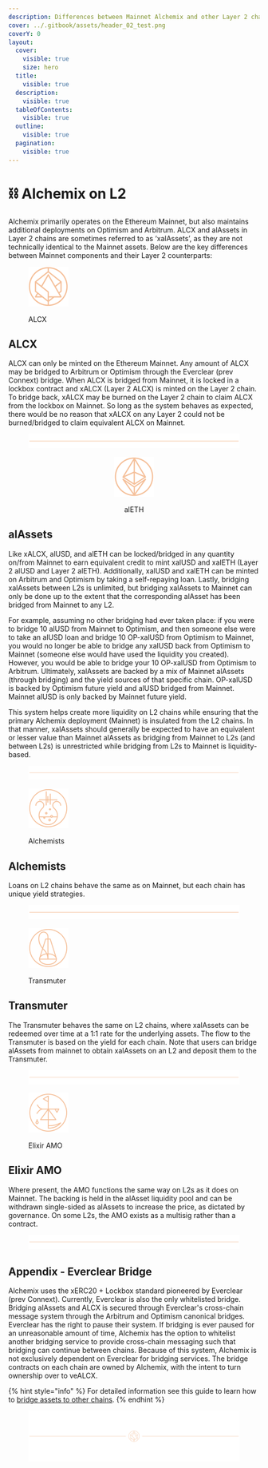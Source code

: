 ```yaml
---
description: Differences between Mainnet Alchemix and other Layer 2 chains
cover: ../.gitbook/assets/header_02_test.png
coverY: 0
layout:
  cover:
    visible: true
    size: hero
  title:
    visible: true
  description:
    visible: true
  tableOfContents:
    visible: true
  outline:
    visible: true
  pagination:
    visible: true
---
```


# ⛓️ Alchemix on L2

Alchemix primarily operates on the Ethereum Mainnet, but also maintains additional deployments on Optimism and Arbitrum. ALCX and alAssets in Layer 2 chains are sometimes referred to as ‘xalAssets’, as they are not technically identical to the Mainnet assets. Below are the key differences between Mainnet components and their Layer 2 counterparts:

<figure><img src="../.gitbook/assets/ALCX-Std-logo_Thick (5).png" alt="" width="80"><figcaption><p>ALCX</p></figcaption></figure>

## ALCX <a href="#alcx" id="alcx"></a>

ALCX can only be minted on the Ethereum Mainnet. Any amount of ALCX may be bridged to Arbitrum or Optimism through the Everclear (prev Connext) bridge. When ALCX is bridged from Mainnet, it is locked in a lockbox contract and xALCX (Layer 2 ALCX) is minted on the Layer 2 chain. To bridge back, xALCX may be burned on the Layer 2 chain to claim ALCX from the lockbox on Mainnet. So long as the system behaves as expected, there would be no reason that xALCX on any Layer 2 could not be burned/bridged to claim equivalent ALCX on Mainnet.

<figure><img src="../.gitbook/assets/PlainLine_01.png" alt=""><figcaption></figcaption></figure>

<div align="center">

<figure><img src="../.gitbook/assets/alETH_thick (2).png" alt="" width="80"><figcaption><p>alETH</p></figcaption></figure>

</div>

## alAssets <a href="#alassets" id="alassets"></a>

Like xALCX, alUSD, and alETH can be locked/bridged in any quantity on/from Mainnet to earn equivalent credit to mint xalUSD and xalETH (Layer 2 alUSD and Layer 2 alETH). Additionally, xalUSD and xalETH can be minted on Arbitrum and Optimism by taking a self-repaying loan. Lastly, bridging xalAssets between L2s is unlimited, but bridging xalAssets to Mainnet can only be done up to the extent that the corresponding alAsset has been bridged from Mainnet to any L2.

For example, assuming no other bridging had ever taken place: if you were to bridge 10 alUSD from Mainnet to Optimism, and then someone else were to take an alUSD loan and bridge 10 OP-xalUSD from Optimism to Mainnet, you would no longer be able to bridge any xalUSD back from Optimism to Mainnet (someone else would have used the liquidity you created). However, you would be able to bridge your 10 OP-xalUSD from Optimism to Arbitrum. Ultimately, xalAssets are backed by a mix of Mainnet alAssets (through bridging) and the yield sources of that specific chain. OP-xalUSD is backed by Optimism future yield and alUSD bridged from Mainnet. Mainnet alUSD is only backed by Mainnet future yield.

This system helps create more liquidity on L2 chains while ensuring that the primary Alchemix deployment (Mainnet) is insulated from the L2 chains. In that manner, xalAssets should generally be expected to have an equivalent or lesser value than Mainnet alAssets as bridging from Mainnet to L2s (and between L2s) is unrestricted while bridging from L2s to Mainnet is liquidity-based.

<figure><img src="../.gitbook/assets/PlainLine_01.png" alt=""><figcaption></figcaption></figure>

<figure><img src="../.gitbook/assets/vaults.png" alt="" width="80"><figcaption><p>Alchemists</p></figcaption></figure>

## Alchemists <a href="#alchemists" id="alchemists"></a>

Loans on L2 chains behave the same as on Mainnet, but each chain has unique yield strategies.

<figure><img src="../.gitbook/assets/PlainLine_01.png" alt=""><figcaption></figcaption></figure>

<figure><img src="../.gitbook/assets/transmuter_thin.png" alt="" width="80"><figcaption><p>Transmuter</p></figcaption></figure>

## Transmuter <a href="#transmuter" id="transmuter"></a>

The Transmuter behaves the same on L2 chains, where xalAssets can be redeemed over time at a 1:1 rate for the underlying assets. The flow to the Transmuter is based on the yield for each chain. Note that users can bridge alAssets from mainnet to obtain xalAssets on an L2 and deposit them to the Transmuter.

<figure><img src="../.gitbook/assets/PlainLine_01.png" alt=""><figcaption></figcaption></figure>

<figure><img src="../.gitbook/assets/farm_thin.png" alt="" width="80"><figcaption><p>Elixir AMO</p></figcaption></figure>

## Elixir AMO <a href="#elixir-amo" id="elixir-amo"></a>

Where present, the AMO functions the same way on L2s as it does on Mainnet. The backing is held in the alAsset liquidity pool and can be withdrawn single-sided as alAssets to increase the price, as dictated by governance. On some L2s, the AMO exists as a multisig rather than a contract.

<figure><img src="../.gitbook/assets/PlainLine_01.png" alt=""><figcaption></figcaption></figure>

## Appendix - Everclear Bridge <a href="#appendix-connext-bridge" id="appendix-connext-bridge"></a>

Alchemix uses the xERC20 + Lockbox standard pioneered by Everclear (prev Connext). Currently, Everclear is also the only whitelisted bridge. Bridging alAssets and ALCX is secured through Everclear's cross-chain message system through the Arbitrum and Optimism canonical bridges. Everclear has the right to pause their system. If bridging is ever paused for an unreasonable amount of time, Alchemix has the option to whitelist another bridging service to provide cross-chain messaging such that bridging can continue between chains. Because of this system, Alchemix is not exclusively dependent on Everclear for bridging services. The bridge contracts on each chain are owned by Alchemix, with the intent to turn ownership over to veALCX.

{% hint style="info" %}
For detailed information see this guide to learn how to [bridge assets to other chains](../resources/guides/bridging-assets-to-other-chains.md).
{% endhint %}

<figure><img src="../.gitbook/assets/header_02_test.png" alt=""><figcaption></figcaption></figure>

